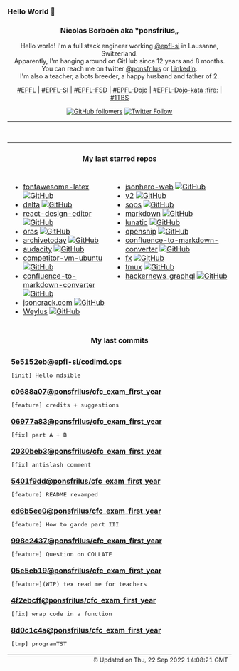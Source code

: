 ### Hello World 👋

<p align="center">
  <!-- use https://avatars.githubusercontent.com/u/176002?v=4 for your default github picture 
  <img src="https://raw.githubusercontent.com/ponsfrilus/ponsfrilus/master/img/ponsfrilus.png" title="Nicolas Borboën aka ‟ponsfrilus„" alt="Nicolas Borboën aka ‟ponsfrilus„" /> -->
  <h3 align="center">
    Nicolas Borboën aka ‟ponsfrilus„
  </h3>
  <p align="center">
    Hello world! I'm a full stack engineer working <a href="https://github.com/epfl-si">@epfl-si</a> in Lausanne, Switzerland.
    <br />Apparently, I'm hanging around on GitHub since 12 years and 8 months.
    <br />You can reach me on twitter <a href="https://twitter.com/ponsfrilus">@ponsfrilus</a> or <a href="http://linkedin.com/in/nicolasborboen">LinkedIn</a>.
    <br />I'm also a teacher, a bots breeder, a happy husband and father of 2.
  </p>
  <p align="center">
    <a href="https://www.epfl.ch">#EPFL</a> | 
    <a href="https://github.com/epfl-si/">#EPFL-SI</a> | 
    <a href="https://github.com/epfl-fsd">#EPFL-FSD</a> | 
    <a href="https://github.com/topics/epfl-dojo">#EPFL-Dojo</a> | 
    <a href="https://github.com/topics/epfl-dojo-kata">#EPFL-Dojo-kata :fire:</a> | 
    <a href="https://en.wikipedia.org/wiki/Indentation_style#Variant:_1TBS_(OTBS)">#1TBS</a>
  </p>
  <p align="center">
    <a href="https://github.com/ponsfrilus"><img alt="GitHub followers" src="https://img.shields.io/github/followers/ponsfrilus?label=Follow%20me%20on%20github&style=social"></a>
    <a href="https://twitter.com/ponsfrilus"><img alt="Twitter Follow" src="https://img.shields.io/twitter/follow/ponsfrilus?label=follow%20me%20on%20twitter&style=social"></a>
  </p>
  </p><hr><table align="center">
<tr>
<td colspan="2" align="center"><h4>My last starred repos</h4></td>
</tr>
<tr>
<td valign="top">
<ul>
<li>
<a href="https://github.com/xdanaux/fontawesome-latex" title="LaTeX mappings for Font Awesome, the icons font" target="_blank">fontawesome-latex</a>&nbsp;<a href="https://github.com/xdanaux/fontawesome-latex" title="LaTeX mappings for Font Awesome, the icons font" target="_blank"><img src="https://img.shields.io/github/stars/xdanaux/fontawesome-latex?style=social" alt="GitHub"></a>
</li>
<li>
<a href="https://github.com/dandavison/delta" title="A syntax-highlighting pager for git, diff, and grep output" target="_blank">delta</a>&nbsp;<a href="https://github.com/dandavison/delta" title="A syntax-highlighting pager for git, diff, and grep output" target="_blank"><img src="https://img.shields.io/github/stars/dandavison/delta?style=social" alt="GitHub"></a>
</li>
<li>
<a href="https://github.com/layerhub-io/react-design-editor" title="Image, Presentation and Video editor. React design editor using fabric.js. Canva clone" target="_blank">react-design-editor</a>&nbsp;<a href="https://github.com/layerhub-io/react-design-editor" title="Image, Presentation and Video editor. React design editor using fabric.js. Canva clone" target="_blank"><img src="https://img.shields.io/github/stars/layerhub-io/react-design-editor?style=social" alt="GitHub"></a>
</li>
<li>
<a href="https://github.com/oras-project/oras" title="Work with OCI registries, but for secure supply chain - managing content like artifacts, images, SBOM" target="_blank">oras</a>&nbsp;<a href="https://github.com/oras-project/oras" title="Work with OCI registries, but for secure supply chain - managing content like artifacts, images, SBOM" target="_blank"><img src="https://img.shields.io/github/stars/oras-project/oras?style=social" alt="GitHub"></a>
</li>
<li>
<a href="https://github.com/HRDepartment/archivetoday" title="Unofficial API and CLI for archive.today." target="_blank">archivetoday</a>&nbsp;<a href="https://github.com/HRDepartment/archivetoday" title="Unofficial API and CLI for archive.today." target="_blank"><img src="https://img.shields.io/github/stars/HRDepartment/archivetoday?style=social" alt="GitHub"></a>
</li>
<li>
<a href="https://github.com/audacity/audacity" title="Audio Editor                                     " target="_blank">audacity</a>&nbsp;<a href="https://github.com/audacity/audacity" title="Audio Editor                                     " target="_blank"><img src="https://img.shields.io/github/stars/audacity/audacity?style=social" alt="GitHub"></a>
</li>
<li>
<a href="https://github.com/skills17/competitor-vm-ubuntu" title="Ubuntu VM for competitors" target="_blank">competitor-vm-ubuntu</a>&nbsp;<a href="https://github.com/skills17/competitor-vm-ubuntu" title="Ubuntu VM for competitors" target="_blank"><img src="https://img.shields.io/github/stars/skills17/competitor-vm-ubuntu?style=social" alt="GitHub"></a>
</li>
<li>
<a href="https://github.com/oberlies/confluence-to-markdown-converter" title="Converts the Confluence storage format to Markdown format." target="_blank">confluence-to-markdown-converter</a>&nbsp;<a href="https://github.com/oberlies/confluence-to-markdown-converter" title="Converts the Confluence storage format to Markdown format." target="_blank"><img src="https://img.shields.io/github/stars/oberlies/confluence-to-markdown-converter?style=social" alt="GitHub"></a>
</li>
<li>
<a href="https://github.com/AykutSarac/jsoncrack.com" title="🔮 Seamlessly visualize your JSON data instantly into graphs; paste, import or fetch!" target="_blank">jsoncrack.com</a>&nbsp;<a href="https://github.com/AykutSarac/jsoncrack.com" title="🔮 Seamlessly visualize your JSON data instantly into graphs; paste, import or fetch!" target="_blank"><img src="https://img.shields.io/github/stars/AykutSarac/jsoncrack.com?style=social" alt="GitHub"></a>
</li>
<li>
<a href="https://github.com/H-M-H/Weylus" title="Use your tablet as graphic tablet/touch screen on your computer." target="_blank">Weylus</a>&nbsp;<a href="https://github.com/H-M-H/Weylus" title="Use your tablet as graphic tablet/touch screen on your computer." target="_blank"><img src="https://img.shields.io/github/stars/H-M-H/Weylus?style=social" alt="GitHub"></a>
</li>
</ul>
<img width="450" height="1" /></td>
<td valign="top">
<ul>
<li>
<a href="https://github.com/apihero-run/jsonhero-web" title="JSON Hero is an open-source, beautiful JSON explorer for the web that lets you browse, search and navigate your JSON files at speed. 🚀" target="_blank">jsonhero-web</a>&nbsp;<a href="https://github.com/apihero-run/jsonhero-web" title="JSON Hero is an open-source, beautiful JSON explorer for the web that lets you browse, search and navigate your JSON files at speed. 🚀" target="_blank"><img src="https://img.shields.io/github/stars/apihero-run/jsonhero-web?style=social" alt="GitHub"></a>
</li>
<li>
<a href="https://github.com/miniflux/v2" title="Minimalist and opinionated feed reader" target="_blank">v2</a>&nbsp;<a href="https://github.com/miniflux/v2" title="Minimalist and opinionated feed reader" target="_blank"><img src="https://img.shields.io/github/stars/miniflux/v2?style=social" alt="GitHub"></a>
</li>
<li>
<a href="https://github.com/mozilla/sops" title="Simple and flexible tool for managing secrets" target="_blank">sops</a>&nbsp;<a href="https://github.com/mozilla/sops" title="Simple and flexible tool for managing secrets" target="_blank"><img src="https://img.shields.io/github/stars/mozilla/sops?style=social" alt="GitHub"></a>
</li>
<li>
<a href="https://github.com/mdn/markdown" title="MDN Web Docs tool to covert HTML to Markdown" target="_blank">markdown</a>&nbsp;<a href="https://github.com/mdn/markdown" title="MDN Web Docs tool to covert HTML to Markdown" target="_blank"><img src="https://img.shields.io/github/stars/mdn/markdown?style=social" alt="GitHub"></a>
</li>
<li>
<a href="https://github.com/lunatic-solutions/lunatic" title="Lunatic is an Erlang-inspired runtime for WebAssembly" target="_blank">lunatic</a>&nbsp;<a href="https://github.com/lunatic-solutions/lunatic" title="Lunatic is an Erlang-inspired runtime for WebAssembly" target="_blank"><img src="https://img.shields.io/github/stars/lunatic-solutions/lunatic?style=social" alt="GitHub"></a>
</li>
<li>
<a href="https://github.com/openshiporg/openship" title="multi-channel fulfillment at scale" target="_blank">openship</a>&nbsp;<a href="https://github.com/openshiporg/openship" title="multi-channel fulfillment at scale" target="_blank"><img src="https://img.shields.io/github/stars/openshiporg/openship?style=social" alt="GitHub"></a>
</li>
<li>
<a href="https://github.com/highsource/confluence-to-markdown-converter" title="Converts the Confluence storage format to Markdown format." target="_blank">confluence-to-markdown-converter</a>&nbsp;<a href="https://github.com/highsource/confluence-to-markdown-converter" title="Converts the Confluence storage format to Markdown format." target="_blank"><img src="https://img.shields.io/github/stars/highsource/confluence-to-markdown-converter?style=social" alt="GitHub"></a>
</li>
<li>
<a href="https://github.com/antonmedv/fx" title="Terminal JSON viewer" target="_blank">fx</a>&nbsp;<a href="https://github.com/antonmedv/fx" title="Terminal JSON viewer" target="_blank"><img src="https://img.shields.io/github/stars/antonmedv/fx?style=social" alt="GitHub"></a>
</li>
<li>
<a href="https://github.com/tmux/tmux" title="tmux source code" target="_blank">tmux</a>&nbsp;<a href="https://github.com/tmux/tmux" title="tmux source code" target="_blank"><img src="https://img.shields.io/github/stars/tmux/tmux?style=social" alt="GitHub"></a>
</li>
<li>
<a href="https://github.com/searchableguy/hackernews_graphql" title="A full fledged graphql API for hackernews." target="_blank">hackernews_graphql</a>&nbsp;<a href="https://github.com/searchableguy/hackernews_graphql" title="A full fledged graphql API for hackernews." target="_blank"><img src="https://img.shields.io/github/stars/searchableguy/hackernews_graphql?style=social" alt="GitHub"></a>
</li>
</ul>
<img width="450" height="1" /></td>
</tr>
<tr>
<td colspan="2" align="center"><h4>My last commits</h4></td>
</tr>
<tr>
        <td colspan="2">
          <div><strong><a href="https://api.github.com/repos/epfl-si/codimd.ops/commits/5e5152eb8281ba04a2781634c3714f3fd9d7786b" title="2022-09-22T14:33:04.000+02:00" target="_blank">5e5152eb</a><a href="https://github.com/epfl-si">@epfl-si</a><a href="https://github.com/epfl-si/codimd.ops" title="Ansible wrapper to deploy CodiMD as a service">/codimd.ops</a></strong></div>
          <pre>[init] Hello mdsible</pre>
        </td>
        </tr><tr>
        <td colspan="2">
          <div><strong><a href="https://api.github.com/repos/ponsfrilus/cfc_exam_first_year/commits/c0688a07f7809a2e1434ccce619ffe6567cf37d1" title="2022-09-22T13:00:49.000+02:00" target="_blank">c0688a07</a><a href="https://github.com/ponsfrilus">@ponsfrilus</a><a href="https://github.com/ponsfrilus/cfc_exam_first_year" title="null">/cfc_exam_first_year</a></strong></div>
          <pre>[feature] credits + suggestions</pre>
        </td>
        </tr><tr>
        <td colspan="2">
          <div><strong><a href="https://api.github.com/repos/ponsfrilus/cfc_exam_first_year/commits/06977a83f5e98224762021e3222ff4343a5bc47e" title="2022-09-22T13:00:36.000+02:00" target="_blank">06977a83</a><a href="https://github.com/ponsfrilus">@ponsfrilus</a><a href="https://github.com/ponsfrilus/cfc_exam_first_year" title="null">/cfc_exam_first_year</a></strong></div>
          <pre>[fix] part A + B</pre>
        </td>
        </tr><tr>
        <td colspan="2">
          <div><strong><a href="https://api.github.com/repos/ponsfrilus/cfc_exam_first_year/commits/2030beb3bf24212f542677a1aa1534c8b45e5e0f" title="2022-09-22T13:00:20.000+02:00" target="_blank">2030beb3</a><a href="https://github.com/ponsfrilus">@ponsfrilus</a><a href="https://github.com/ponsfrilus/cfc_exam_first_year" title="null">/cfc_exam_first_year</a></strong></div>
          <pre>[fix] antislash comment</pre>
        </td>
        </tr><tr>
        <td colspan="2">
          <div><strong><a href="https://api.github.com/repos/ponsfrilus/cfc_exam_first_year/commits/5401f9dda347a5de84efad7db55c1e5977461b27" title="2022-09-22T12:46:06.000+02:00" target="_blank">5401f9dd</a><a href="https://github.com/ponsfrilus">@ponsfrilus</a><a href="https://github.com/ponsfrilus/cfc_exam_first_year" title="null">/cfc_exam_first_year</a></strong></div>
          <pre>[feature] README revamped</pre>
        </td>
        </tr><tr>
        <td colspan="2">
          <div><strong><a href="https://api.github.com/repos/ponsfrilus/cfc_exam_first_year/commits/ed6b5ee036de6d4d0bab4aa561307dd0389db803" title="2022-09-22T12:30:07.000+02:00" target="_blank">ed6b5ee0</a><a href="https://github.com/ponsfrilus">@ponsfrilus</a><a href="https://github.com/ponsfrilus/cfc_exam_first_year" title="null">/cfc_exam_first_year</a></strong></div>
          <pre>[feature] How to garde part III</pre>
        </td>
        </tr><tr>
        <td colspan="2">
          <div><strong><a href="https://api.github.com/repos/ponsfrilus/cfc_exam_first_year/commits/998c2437fa588b2ee44c853514726f1a171e4def" title="2022-09-22T11:18:31.000+02:00" target="_blank">998c2437</a><a href="https://github.com/ponsfrilus">@ponsfrilus</a><a href="https://github.com/ponsfrilus/cfc_exam_first_year" title="null">/cfc_exam_first_year</a></strong></div>
          <pre>[feature] Question on COLLATE</pre>
        </td>
        </tr><tr>
        <td colspan="2">
          <div><strong><a href="https://api.github.com/repos/ponsfrilus/cfc_exam_first_year/commits/05e5eb19f6e3f60389552670b20c38628b10fbe3" title="2022-09-20T23:54:34.000+02:00" target="_blank">05e5eb19</a><a href="https://github.com/ponsfrilus">@ponsfrilus</a><a href="https://github.com/ponsfrilus/cfc_exam_first_year" title="null">/cfc_exam_first_year</a></strong></div>
          <pre>[feature](WIP) tex read me for teachers</pre>
        </td>
        </tr><tr>
        <td colspan="2">
          <div><strong><a href="https://api.github.com/repos/ponsfrilus/cfc_exam_first_year/commits/4f2ebcffe5ef3eb0f0593e3e0c589b71c5227f14" title="2022-09-20T23:47:49.000+02:00" target="_blank">4f2ebcff</a><a href="https://github.com/ponsfrilus">@ponsfrilus</a><a href="https://github.com/ponsfrilus/cfc_exam_first_year" title="null">/cfc_exam_first_year</a></strong></div>
          <pre>[fix] wrap code in a function</pre>
        </td>
        </tr><tr>
        <td colspan="2">
          <div><strong><a href="https://api.github.com/repos/ponsfrilus/cfc_exam_first_year/commits/8d0c1c4a93725fc02d7049c877a95a8d3e8db4aa" title="2022-09-20T18:46:28.000+02:00" target="_blank">8d0c1c4a</a><a href="https://github.com/ponsfrilus">@ponsfrilus</a><a href="https://github.com/ponsfrilus/cfc_exam_first_year" title="null">/cfc_exam_first_year</a></strong></div>
          <pre>[tmp] programTST</pre>
        </td>
        </tr><tfoot>
<tr>
<td colspan="2" align="right">
<img width="900" height="1" />
<small>⏰ Updated on Thu, 22 Sep 2022 14:08:21 GMT</small>
</td>
</tr>
</tfoot>
<br />
</table>
